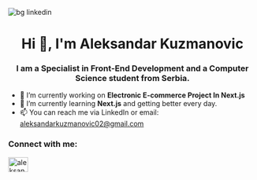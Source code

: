 ![bg linkedin](https://github.com/Kuzma02/Kuzma02/assets/138793624/84c1789f-79be-4fba-a4fa-bafb62a6eabb)
<h1 align="center">Hi 👋, I'm Aleksandar Kuzmanovic</h1>
<h3 align="center">I am a Specialist in Front-End Development and a Computer Science student from Serbia.</h3>

- 🔭 I’m currently working on **Electronic E-commerce Project In Next.js**
- 🌱 I’m currently learning **Next.js** and getting better every day.
- 📫 You can reach me via LinkedIn or email: aleksandarkuzmanovic02@gmail.com

<h3 align="left">Connect with me:</h3>
<p align="left">
<a href="https://linkedin.com/in/aleksandar-kuzmanovic-090939241" target="blank"><img align="center" src="https://raw.githubusercontent.com/rahuldkjain/github-profile-readme-generator/master/src/images/icons/Social/linked-in-alt.svg" alt="aleksandar-kuzmanovic-090939241" height="30" width="40" /></a>
</p>


<!---
Kuzma02/Kuzma02 is a ✨ special ✨ repository because its `README.md` (this file) appears on your GitHub profile.
You can click the Preview link to take a look at your changes.
--->
